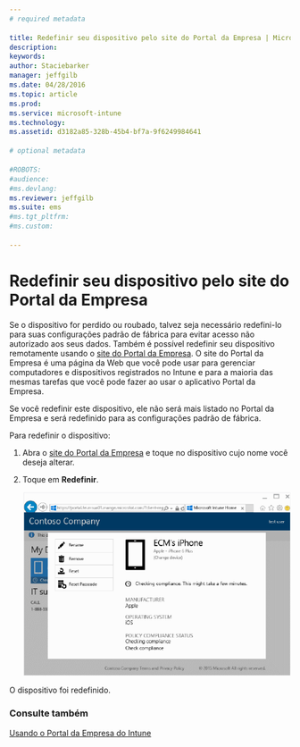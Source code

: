 ```yaml
---
# required metadata

title: Redefinir seu dispositivo pelo site do Portal da Empresa | Microsoft Intune
description:
keywords:
author: Staciebarker
manager: jeffgilb
ms.date: 04/28/2016
ms.topic: article
ms.prod:
ms.service: microsoft-intune
ms.technology:
ms.assetid: d3182a85-328b-45b4-bf7a-9f6249984641

# optional metadata

#ROBOTS:
#audience:
#ms.devlang:
ms.reviewer: jeffgilb
ms.suite: ems
#ms.tgt_pltfrm:
#ms.custom:

---
```



# Redefinir seu dispositivo pelo site do Portal da Empresa

Se o dispositivo for perdido ou roubado, talvez seja necessário redefini-lo para suas configurações padrão de fábrica para evitar acesso não autorizado aos seus dados. Também é possível redefinir seu dispositivo remotamente usando o [site do Portal da Empresa](http://portal.manage.microsoft.com). O site do Portal da Empresa é uma página da Web que você pode usar para gerenciar computadores e dispositivos registrados no Intune e para a maioria das mesmas tarefas que você pode fazer ao usar o aplicativo Portal da Empresa.

Se você redefinir este dispositivo, ele não será mais listado no Portal da Empresa e será redefinido para as configurações padrão de fábrica. 

Para redefinir o dispositivo:

1.  Abra o [site do Portal da Empresa](http://portal.manage.microsoft.com) e toque no dispositivo cujo nome você deseja alterar.

2.  Toque em **Redefinir**.

    ![reset-device](./media//iwp-1-tap-reset-passcode.png)

O dispositivo foi redefinido.

### Consulte também
[Usando o Portal da Empresa do Intune](using-the-intune-company-portal-website.md)


<!--HONumber=May16_HO1-->


